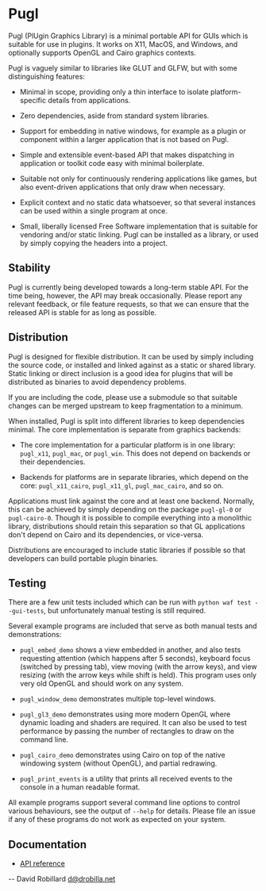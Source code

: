 Pugl
====

Pugl (PlUgin Graphics Library) is a minimal portable API for GUIs which is
suitable for use in plugins.  It works on X11, MacOS, and Windows, and
optionally supports OpenGL and Cairo graphics contexts.

Pugl is vaguely similar to libraries like GLUT and GLFW, but with some
distinguishing features:

 * Minimal in scope, providing only a thin interface to isolate
   platform-specific details from applications.

 * Zero dependencies, aside from standard system libraries.

 * Support for embedding in native windows, for example as a plugin or
   component within a larger application that is not based on Pugl.

 * Simple and extensible event-based API that makes dispatching in application
   or toolkit code easy with minimal boilerplate.

 * Suitable not only for continuously rendering applications like games, but
   also event-driven applications that only draw when necessary.

 * Explicit context and no static data whatsoever, so that several instances
   can be used within a single program at once.

 * Small, liberally licensed Free Software implementation that is suitable for
   vendoring and/or static linking.  Pugl can be installed as a library, or
   used by simply copying the headers into a project.

Stability
---------

Pugl is currently being developed towards a long-term stable API.  For the time
being, however, the API may break occasionally.  Please report any relevant
feedback, or file feature requests, so that we can ensure that the released API
is stable for as long as possible.

Distribution
------------

Pugl is designed for flexible distribution.  It can be used by simply including
the source code, or installed and linked against as a static or shared library.
Static linking or direct inclusion is a good idea for plugins that will be
distributed as binaries to avoid dependency problems.

If you are including the code, please use a submodule so that suitable changes
can be merged upstream to keep fragmentation to a minimum.

When installed, Pugl is split into different libraries to keep dependencies
minimal.  The core implementation is separate from graphics backends:

 * The core implementation for a particular platform is in one library:
   `pugl_x11`, `pugl_mac`, or `pugl_win`.  This does not depend on backends or
   their dependencies.

 * Backends for platforms are in separate libraries, which depend on the core:
   `pugl_x11_cairo`, `pugl_x11_gl`, `pugl_mac_cairo`, and so on.

Applications must link against the core and at least one backend.  Normally,
this can be achieved by simply depending on the package `pugl-gl-0` or
`pugl-cairo-0`.  Though it is possible to compile everything into a monolithic
library, distributions should retain this separation so that GL applications
don't depend on Cairo and its dependencies, or vice-versa.

Distributions are encouraged to include static libraries if possible so that
developers can build portable plugin binaries.

Testing
-------

There are a few unit tests included which can be run with `python waf test
--gui-tests`, but unfortunately manual testing is still required.

Several example programs are included that serve as both manual tests and
demonstrations:

 * `pugl_embed_demo` shows a view embedded in another, and also tests
   requesting attention (which happens after 5 seconds), keyboard focus
   (switched by pressing tab), view moving (with the arrow keys), and view
   resizing (with the arrow keys while shift is held).  This program uses only
   very old OpenGL and should work on any system.

 * `pugl_window_demo` demonstrates multiple top-level windows.

 * `pugl_gl3_demo` demonstrates using more modern OpenGL where dynamic loading
   and shaders are required.  It can also be used to test performance by
   passing the number of rectangles to draw on the command line.

 * `pugl_cairo_demo` demonstrates using Cairo on top of the native windowing
   system (without OpenGL), and partial redrawing.

 * `pugl_print_events` is a utility that prints all received events to the
   console in a human readable format.

All example programs support several command line options to control various
behaviours, see the output of `--help` for details.  Please file an issue if
any of these programs do not work as expected on your system.

Documentation
-------------

 * [API reference](https://lv2.gitlab.io/pugl/)

 -- David Robillard <d@drobilla.net>
